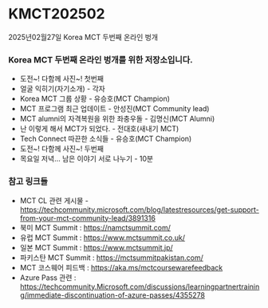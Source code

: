 # KMCT202502
2025년02월27일 Korea MCT 두번째 온라인 벙개

### Korea MCT 두번째 온라인 벙개를 위한 저장소입니다.
- 도전~!  다함께 사진~! 첫번째
- 얼굴 익히기(자기소개) - 각자
- Korea MCT 그룹 상황 - 유승호(MCT Champion)
- MCT 프로그램 최근 업데이트 - 안성진(MCT Community lead)
- MCT alumni의 자격복원을 위한 좌충우돌 - 김명신(MCT Alumni)
- 난 이렇게 해서 MCT가 되었다. - 전대호(새내기 MCT)
- Tech Connect 따끈한 소식들 - 유승호(MCT Champion)
- 도전~!  다함께 사진~! 두번째
- 목요일 저녁… 남은 이야기 서로 나누기 - 10분

### 참고 링크들
- MCT CL 관련 게시물 - https://techcommunity.microsoft.com/blog/latestresources/get-support-from-your-mct-community-lead/3891316 
- 북미 MCT Summit : https://namctsummit.com/ 
- 유럽 MCT Summit : https://www.mctsummit.co.uk/ 
- 일본 MCT Summit : https://www.mctsummit.jp/ 
- 파키스탄 MCT Summit : https://mctsummitpakistan.com/ 
- MCT 코스웨어 피드백 : https://aka.ms/mctcoursewarefeedback
- Azure Pass 관련 : https://techcommunity.Microsoft.com/discussions/learningpartnertraining/immediate-discontinuation-of-azure-passes/4355278
